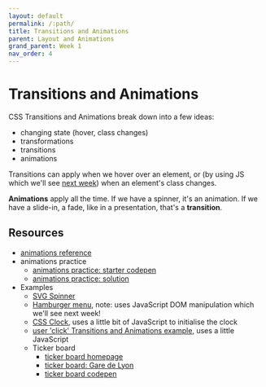 ```yaml
---
layout: default
permalink: /:path/
title: Transitions and Animations
parent: Layout and Animations
grand_parent: Week 1
nav_order: 4
---
```


# Transitions and Animations

CSS Transitions and Animations break down into a few ideas:

- changing state (hover, class changes)
- transformations
- transitions
- animations

Transitions can apply when we hover over an element, or (by using JS which we'll see [next week](../../../w2/d1/)) when an element's class changes.

**Animations** apply all the time. If we have a spinner, it's an animation. If we have a slide-in, a fade, like in a presentation, that's a **transition**.

## Resources

- [animations reference](https://codepen.io/rjkerrison/pen/VwjRyJY)
- animations practice
  - [animations practice: starter codepen](https://codepen.io/rjkerrison/pen/dyXrmNZ)
  - [animations practice: solution](https://codepen.io/rjkerrison/pen/ExbpqPb)
- Examples
  - [SVG Spinner](https://codepen.io/rjkerrison/pen/pobYKyK)
  - [Hamburger menu](https://codepen.io/rjkerrison/pen/RwRoQxZ?editors=0010), note: uses JavaScript DOM manipulation which we'll see next week!
  - [CSS Clock](https://codepen.io/rjkerrison/pen/BaRdJqV), uses a little bit of JavaScript to initialise the clock
  - [user 'click' Transitions and Animations example](https://codepen.io/rjkerrison/pen/QWNMejp), uses a little JavaScript
  - Ticker board
    - [ticker board homepage](https://rjkerrison.co.uk/ticker-board/)
    - [ticker board: Gare de Lyon](https://rjkerrison.co.uk/ticker-board/demo/sncf.html)
    - [ticker board codepen](https://codepen.io/rjkerrison/pen/zYBgYEQ)
